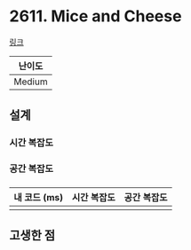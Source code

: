 # 2611. Mice and Cheese

[링크](https://leetcode.com/problems/mice-and-cheese/description/)

| 난이도 |
| :----: |
| Medium |

## 설계

### 시간 복잡도

### 공간 복잡도

###

| 내 코드 (ms) | 시간 복잡도 | 공간 복잡도 |
| :----------: | :---------: | :---------: |
|              |             |             |

## 고생한 점
